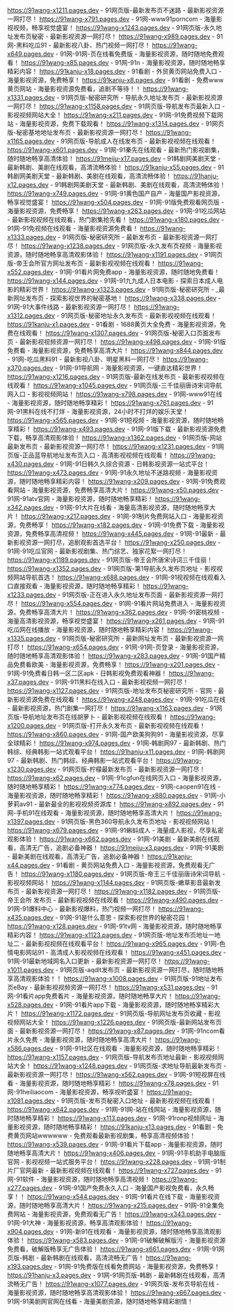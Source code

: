 https://91wang-x1211.pages.dev - 91网页版-最新发布页不迷路 - 最新影视资源一网打尽！
https://91wang-x791.pages.dev - 91网-www91porncom - 海量影视视频，畅享视觉盛宴！
https://91wang-x1243.pages.dev - 91网页版-永久地址发布页秘密 - 最新影视资源一网打尽！
https://91wang-x989.pages.dev - 91网-黑料吃瓜91 - 最新影视八卦、热门视频一网打尽！
https://91wang-x649.pages.dev - 91网-91网-页在线看免费版 - 海量影视资源，随时随地免费观看！
https://91wang-x85.pages.dev - 91网-91n - 海量影视资源，随时随地畅享精彩内容！
https://91kanju-x18.pages.dev - 91看剧 - 外贸黄页网站免费入口 - 海量影视资源，免费畅享！
https://91kanju-x8.pages.dev - 91看剧 - 免费www黄页网站 - 海量影视资源免费看，追剧不等待！！
https://91wang-x1331.pages.dev - 91网页版-秘密研究所 - 导航永久地址发布页 - 最新影视资源一网打尽！
https://91wang-x1158.pages.dev - 91网页版-导航发布页最新入口 - 影视视频网站大全！
https://91wang-x211.pages.dev - 91网-91免费视频下载网站 - 海量影视资源，免费下载观看！
https://91wang-x1314.pages.dev - 91网页版-秘密基地地址发布页 - 最新影视资源一网打尽！
https://91wang-x1165.pages.dev - 91网页版-导航成人在线发布页 - 最新影视视频在线观看！
https://91wang-x601.pages.dev - 91网-91秦先在线观看 - 最新热门影视剧集，随时随地畅享高清体验！
https://91meiju-x17.pages.dev - 91韩剧网美剧天堂 - 最新韩剧、美剧在线观看，高清流畅体验！
https://91kanju-x55.pages.dev - 91韩剧网美剧天堂 - 最新韩剧、美剧在线观看，高清流畅体验！
https://91hanju-x12.pages.dev - 91韩剧网美剧天堂 - 最新韩剧、美剧在线观看，高清流畅体验！
https://91wang-x749.pages.dev - 91网-91黄色国产自产 - 海量国产影视资源，畅享视觉盛宴！
https://91wang-x504.pages.dev - 91网-91版免费观看网页版 - 海量影视资源，免费畅享！
https://91wang-x263.pages.dev - 91网-91吃瓜网站 - 最新影视视频在线观看，热门剧集抢先看！
https://91wang-x180.pages.dev - 91网-91免视频在线观看 - 海量影视资源免费看！
https://91wang-x1333.pages.dev - 91网页版-秘密研究所 - 最新发布页 - 最新影视资源一网打尽！
https://91wang-x1238.pages.dev - 91网页版-永久发布页视频 - 海量影视资源，随时随地畅享高清观影体验！
https://91wang-x1191.pages.dev - 91网页版-帝王会所官方网址发布页 - 最新影视视频在线观看！
https://91wang-x552.pages.dev - 91网-91看片网免费app - 海量影视资源，随时随地免费看！
https://91wang-x144.pages.dev - 91网-91九九成人日本电影 - 探索日本成人电影的精彩世界！
https://91wang-x1323.pages.dev - 91网页版-秘密研究所 - _最新网址发布页 - 探索影视世界的秘密基地！
https://91wang-x338.pages.dev - 91网-91大事件线路 - 最新影视资源一网打尽！
https://91wang-x1312.pages.dev - 91网页版-秘密地址永久发布页 - 最新影视视频在线观看！
https://91kanju-x1.pages.dev - 91看剧 - 1688黄页大全免费 - 海量影视资源，免费在线观看！
https://91wang-x1307.pages.dev - 91网页版-秘密入口页面发布页 - 最新影视视频资源一网打尽！
https://91wang-x498.pages.dev - 91网-91版免费看 - 海量影视资源，免费畅享高清大片！
https://91wang-x844.pages.dev - 91网-吃瓜黑料91 - 最新影视八卦、明星黑料一网打尽！
https://91wang-x370.pages.dev - 91网-91导航网 - 海量影视资源，一键直达精彩世界！
https://91wang-x1216.pages.dev - 91网页版-最新在线发布页 - 最新影视视频在线观看！
https://91wang-x1045.pages.dev - 91网页版-三千佳丽唐诗宋词导航网入口 - 影视视频网站！
https://91wang-x798.pages.dev - 91网-www91在线 - 海量影视资源，随时随地畅享精彩！
https://91wang-x761.pages.dev - 91网-91黑料在线不打烊 - 海量影视资源，24小时不打烊的娱乐天堂！
https://91wang-x565.pages.dev - 91网-91短视频 - 海量影视资源，随时随地畅享精彩！
https://91wang-x493.pages.dev - 91网-91版下载 - 最新影视资源免费下载，畅享高清观影体验！
https://91wang-x1362.pages.dev - 91网页版-网站最新发布页 - 最新影视资源一网打尽！
https://91wang-x1231.pages.dev - 91网页版-正品蓝导航地址发布页入口 - 高清影视视频在线观看！
https://91wang-x430.pages.dev - 91网-91日韩久久综合资源 - 日韩影视资源一站式平台！
https://91wang-x473.pages.dev - 91网-91永久地址不迷路视频 - 海量影视资源，随时随地畅享精彩内容！
https://91wang-x209.pages.dev - 91网-91免费观看网站 - 海量影视资源，免费畅享高清大片！
https://91wang-x50.pages.dev - 91网-91atv官网 - 海量影视资源，随时随地畅享精彩！
https://91wang-x342.pages.dev - 91网-91大片在线看 - 海量高清影视资源，随时随地畅享大片！
https://91wang-x217.pages.dev - 91网-91制片免费网站入口 - 海量影视资源，免费畅享！
https://91wang-x182.pages.dev - 91网-91免费下载 - 海量影视资源，免费畅享高清视频！
https://91wang-x445.pages.dev - 91网-91最新 - 最新影视资源一网打尽，追剧观影首选平台！
https://91wang-x250.pages.dev - 91网-91吃瓜官网 - 最新影视剧集、热门综艺、独家花絮一网打尽！
https://91wang-x1189.pages.dev - 91网页版-帝王会所唐宋诗词三千佳丽！
https://91wang-x1352.pages.dev - 91网页版-第1导航永久发布页地址 - 影视视频网站导航首选！
https://91wang-x688.pages.dev - 91网-91视视频在线观看入口直接观看 - 海量影视资源，随时随地畅享精彩！
https://91wang-x1233.pages.dev - 91网页版-正在进入永久地址发布页面 - 最新影视资源一网打尽！
https://91wang-x554.pages.dev - 91网-91看片网站免费进入 - 海量影视资源，免费畅享高清大片！
https://91wang-x362.pages.dev - 91网-91密桃视频 - 海量高清影视资源，畅享视觉盛宴！
https://91wang-x261.pages.dev - 91网-91吃瓜网在线播放 - 海量影视资源，随时随地畅享精彩内容！
https://91wang-x1335.pages.dev - 91网页版-秘密研究所 - 最新网址发布页 - 最新影视资源一网打尽！
https://91wang-x654.pages.dev - 91网-91网-页登录 - 海量影视资源，随时随地畅享高清观影体验！
https://91wang-x283.pages.dev - 91网-91国产精品免费看欧美 - 海量影视资源，免费畅享！
https://91wang-x201.pages.dev - 91网-91免费看日韩一区二区apk - 日韩影视免费观看神器！
https://91wang-x37.pages.dev - 91网-911黑料在线入口 - 最新影视视频一网打尽！
https://91wang-x1127.pages.dev - 91网页版-地址发布页秘密研究所 - 官网 - 最新影视资源免费在线观看！
https://91wang-x248.pages.dev - 91网-91吃瓜在线 - 最新影视资源，热门剧集一网打尽！
https://91wang-x1163.pages.dev - 91网页版-导航地址发布页在线胡萝卜 - 最新影视视频在线观看！
https://91wang-x1200.pages.dev - 91网页版-打开永久发布页 - 最新影视视频在线观看！
https://91wang-x860.pages.dev - 91网-国产欧美狗狗91 - 海量影视资源，尽享全球精彩！
https://91wang-x974.pages.dev - 91网-韩剧网97 - 最新韩剧、热门韩综、经典韩影一站式观看平台！
https://91hanju-x11.pages.dev - 91网-韩剧网97 - 最新韩剧、热门韩综、经典韩影一站式观看平台！
https://91wang-x1230.pages.dev - 91网页版-柠檬最新发布页 - 最新影视资源一网打尽！
https://91wang-x62.pages.dev - 91网-91cgfun在线网页入口 - 海量影视资源，随时随地畅享精彩！
https://91wang-x774.pages.dev - 91网-caopen91在线 - 海量影视资源，随时随地畅享精彩！
https://91wang-x880.pages.dev - 91网-小萝莉av91 - 最新最全的影视视频资源库！
https://91wang-x892.pages.dev - 91网-手机91在线观看 - 海量影视资源，随时随地畅享高清大片！
https://91wang-x1397.pages.dev - 91网页版-黑色360导航永久发布页地址 - 影视视频网站！
https://91wang-x679.pages.dev - 91网-91蝌蚪成人 - 海量成人影视，尽享私密观影体验！
https://91wang-x662.pages.dev - 91网-91美剧 - 最新美剧在线观看，高清无广告，追剧必备神器！
https://91meiju-x3.pages.dev - 91网-91美剧 - 最新美剧在线观看，高清无广告，追剧必备神器！
https://91kanju-x44.pages.dev - 91看剧 - 黄页网站免费入口 - 海量影视资源，免费观看无广告！
https://91wang-x1180.pages.dev - 91网页版-帝王三千佳丽唐诗宋词导航 - 影视视频网站！
https://91wang-x1144.pages.dev - 91网页版-嫩草影音最新发布页 - 最新影视资源一网打尽！
https://91wang-x1182.pages.dev - 91网页版-帝王会所 发布页 - 最新影视视频在线观看！
https://91wang-x490.pages.dev - 91网-91爆料中心 - 最新影视爆料，热门视频一网打尽！
https://91wang-x435.pages.dev - 91网-91是什么意思 - 探索影视世界的秘密花园！
https://91wang-x128.pages.dev - 91网-91tv网 - 海量影视资源，随时随地畅享精彩内容！
https://91wang-x1123.pages.dev - 91网页版-地址发布页地址一地址二 - 最新影视视频在线观看平台！
https://91wang-x965.pages.dev - 91网-色情电影网站91 - 高清成人影视视频在线观看！
https://91wang-x451.pages.dev - 91网-91最新地域网名入口更新 - 最新影视资源一网打尽！
https://91wang-x1011.pages.dev - 91网页版-aqdlt发布页 - 最新影视资源一网打尽，随时随地畅享高清观影体验！！
https://91wang-x1008.pages.dev - 91网页版-91地址发布页eBay - 最新影视视频资源一网打尽！
https://91wang-x531.pages.dev - 91网-91看片app免费看片 - 海量影视资源，随时随地畅享大片！
https://91wang-x528.pages.dev - 91网-91看片app下载 - 海量影视资源，随时随地畅享精彩大片！
https://91wang-x1172.pages.dev - 91网页版-导航网址发布页收藏 - 影视视频网站大全！
https://91wang-x1226.pages.dev - 91网页版-最新网站发布页面 - 最新影视资源一网打尽！
https://91wang-x87.pages.dev - 91网-91ncom看片永久免费 - 海量影视资源，随时随地畅享高清大片！
https://91wang-x586.pages.dev - 91网-91社区在线观看 - 海量影视资源，随时随地畅享精彩！
https://91wang-x1157.pages.dev - 91网页版-导航发布页地址最新 - 影视视频网站大全！
https://91wang-x1248.pages.dev - 91网页版-求地址导航最新发布页 - 最新影视资源一网打尽！
https://91wang-x562.pages.dev - 91网-91短视屏在线看 - 海量影视资源，随时随地畅享精彩！
https://91wang-x78.pages.dev - 91网-91heiliaocom - 海量影视资源，畅享视听盛宴！
https://91wang-x1081.pages.dev - 91网页版-发布页秘密入口地址 - 最新影视视频在线观看！
https://91wang-x642.pages.dev - 91网-91网-站在线网站 - 海量影视资源，随时随地畅享精彩！
https://91wang-x113.pages.dev - 91网-91ronp视频网址 - 海量影视资源，随时随地畅享精彩！
https://91kanju-x13.pages.dev - 91看剧 - 免费黄页网站wwwwww - 免费观看最新影视剧集，畅享高清视频体验！
https://91wang-x539.pages.dev - 91网-91看片下载app - 海量影视资源，随时随地畅享高清大片！
https://91wang-x406.pages.dev - 91网-91手机助手电脑版官网 - 影视视频一站式服务平台！
https://91wang-x228.pages.dev - 91网-91制片厂官网最新 - 最新影视视频在线观看！
https://91wang-x727.pages.dev - 91网-91软件 - 海量影视资源，随时随地畅享高清视频！
https://91wang-x277.pages.dev - 91网-91国产免费永久入口 - 海量国产影视免费看，永久畅享！！
https://91wang-x544.pages.dev - 91网-91看片在线下载 - 海量影视资源，随时随地畅享高清大片！
https://91wang-x215.pages.dev - 91网-91全集免费网站 - 海量影视资源，免费观看无广告！
https://91wang-x343.pages.dev - 91网-91大神 - 海量影视资源，畅享高清观影体验！
https://91wang-x904.pages.dev - 91网-新91在线观看 - 海量影视资源，随时随地畅享高清观影体验！
https://91wang-x583.pages.dev - 91网-91破解破解版污 - 海量影视资源免费看，破解版畅享无广告体验！
https://91wang-x661.pages.dev - 91网-91网页版-韩剧 - 最新韩剧在线观看，高清流畅无广告！
https://91wang-x193.pages.dev - 91网-91免费版在线看免费网站 - 海量影视资源，免费畅享！
https://91hanju-x3.pages.dev - 91网-91网页版-韩剧 - 最新韩剧在线观看，高清流畅无广告！
https://91wang-x1077.pages.dev - 91网页版-发布页导航在线 - 海量影视资源，随时随地畅享高清观影体验！
https://91wang-x667.pages.dev - 91网-91美剧网官网在线看 - 海量美剧资源，随时随地畅享精彩剧情！
